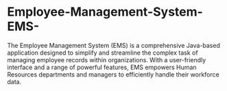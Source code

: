 # Employee-Management-System-EMS-
The Employee Management System (EMS) is a comprehensive Java-based application designed to simplify and streamline the complex task of managing employee records within organizations. With a user-friendly interface and a range of powerful features, EMS empowers Human Resources departments and managers to efficiently handle their workforce data.
